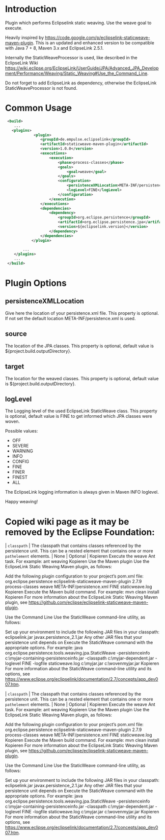 # Introduction
Plugin which performs Eclipselink static weaving. Use the weave goal to execute. 

Heavily inspired by https://code.google.com/p/eclipselink-staticweave-maven-plugin. 
This is an updated and enhanced version to be compatible with Java 7 + 8, Maven 3.x and EclipseLink 2.5.1. 

Internally the StaticWeaveProcessor is used, like described in the EclipseLink Wiki https://wiki.eclipse.org/EclipseLink/UserGuide/JPA/Advanced_JPA_Development/Performance/Weaving/Static_Weaving#Use_the_Command_Line. 

Do not forget to add EclipseLink as dependency, otherwise the EclipseLink StaticWeaveProcessor is not found. 

# Common Usage
```xml
 <build>
   	...
   <plugins>
 			 <plugin>
 			 	<groupId>de.empulse.eclipselink</groupId>
 				<artifactId>staticweave-maven-plugin</artifactId>
 				<version>1.0.0</version>
 				<executions>
 					<execution>
 						<phase>process-classes</phase>
 						<goals>
 							<goal>weave</goal>
 						</goals>
 						<configuration>
 							<persistenceXMLLocation>META-INF/persistence.xml</persistenceXMLLocation>
 							<logLevel>FINE</logLevel>
 						</configuration>
 					</execution>
 				</executions>
 				<dependencies>
 					<dependency>
 						<groupId>org.eclipse.persistence</groupId>
 						<artifactId>org.eclipse.persistence.jpa</artifactId>
 						<version>${eclipselink.version}</version>
 					</dependency>
 				</dependencies>
 			</plugin>
   		
   		...
   	</plugins>
   	...
 </build>
```
# Plugin Options

## persistenceXMLLocation
Give here the location of your persistence.xml file. This property is optional. If not set the default location META-INF/persistence.xml is used.

## source
The location of the JPA classes. This property is optional, default value is ${project.build.outputDirectory}.

## target
The location for the weaved classes. This property is optional, default value is ${project.build.outputDirectory}.

## logLevel
The Logging level of the used EclipseLink StaticWeave class. This property is optional, default value is FINE to get informed which JPA classes were woven.
	 
Possible values:
	 
* OFF
* SEVERE
* WARNING
* INFO
* CONFIG
* FINE
* FINER
* FINEST
* ALL

The EclipseLink logging information is always given in Maven INFO loglevel.

Happy weaving!


# Copied wiki page as it may be removed by the Eclipse Foundation:

| `classpath` | The classpath that contains classes referenced by the persistence unit. This can be a nested element that contains one or more `pathelement` elements. | None | Optional |
Kopieren
Execute the weave Ant task. For example:
ant weaving
Kopieren
Use the Maven plugin
Use the EclipseLink Static Weaving Maven plugin, as follows:

Add the following plugin configuration to your project’s pom.xml file:
<plugin>
    <groupId>org.eclipse.persistence</groupId>
    <artifactId>eclipselink-staticweave-maven-plugin</artifactId>
    <version>2.7.9</version>
    <executions>
        <execution>
            <phase>process-classes</phase>
            <goals>
                <goal>weave</goal>
            </goals>
        </execution>
    </executions>
    <configuration>
        <persistenceXMLLocation>META-INF/persistence.xml</persistenceXMLLocation>
        <logLevel>FINE</logLevel>
        <logFile>staticweave.log</logFile>
    </configuration>
</plugin>
Kopieren
Execute the Maven build command. For example:
mvn clean install
Kopieren
For more information about the EclipseLink Static Weaving Maven plugin, see https://github.com/eclipse/eclipselink-staticweave-maven-plugin.

Use the Command Line
Use the StaticWeave command-line utility, as follows:

Set up your environment to include the following JAR files in your classpath:
eclipselink.jar
javax.persistence_2.1.jar
Any other JAR files that your persistence unit depends on
Execute the StaticWeave command with the appropriate options. For example:
java org.eclipse.persistence.tools.weaving.jpa.StaticWeave -persistenceinfo c:\myjar-containing-persistenceinfo.jar -classpath c:\myjar-dependent.jar -loglevel FINE -logfile staticweave.log c:\myjar.jar c:\wovenmyjar.jar
Kopieren
For more information about the StaticWeave command-line utility and its options, see https://www.eclipse.org/eclipselink/documentation/2.7/concepts/app_dev007.htm.



| `classpath` | The classpath that contains classes referenced by the persistence unit. This can be a nested element that contains one or more `pathelement` elements. | None | Optional |
Kopieren
Execute the weave Ant task. For example:
ant weaving
Kopieren
Use the Maven plugin
Use the EclipseLink Static Weaving Maven plugin, as follows:

Add the following plugin configuration to your project’s pom.xml file:
<plugin>
    <groupId>org.eclipse.persistence</groupId>
    <artifactId>eclipselink-staticweave-maven-plugin</artifactId>
    <version>2.7.9</version>
    <executions>
        <execution>
            <phase>process-classes</phase>
            <goals>
                <goal>weave</goal>
            </goals>
        </execution>
    </executions>
    <configuration>
        <persistenceXMLLocation>META-INF/persistence.xml</persistenceXMLLocation>
        <logLevel>FINE</logLevel>
        <logFile>staticweave.log</logFile>
    </configuration>
</plugin>
Kopieren
Execute the Maven build command. For example:
mvn clean install
Kopieren
For more information about the EclipseLink Static Weaving Maven plugin, see https://github.com/eclipse/eclipselink-staticweave-maven-plugin.

Use the Command Line
Use the StaticWeave command-line utility, as follows:

Set up your environment to include the following JAR files in your classpath:
eclipselink.jar
javax.persistence_2.1.jar
Any other JAR files that your persistence unit depends on
Execute the StaticWeave command with the appropriate options. For example:
java org.eclipse.persistence.tools.weaving.jpa.StaticWeave -persistenceinfo c:\myjar-containing-persistenceinfo.jar -classpath c:\myjar-dependent.jar -loglevel FINE -logfile staticweave.log c:\myjar.jar c:\wovenmyjar.jar
Kopieren
For more information about the StaticWeave command-line utility and its options, see https://www.eclipse.org/eclipselink/documentation/2.7/concepts/app_dev007.htm.
